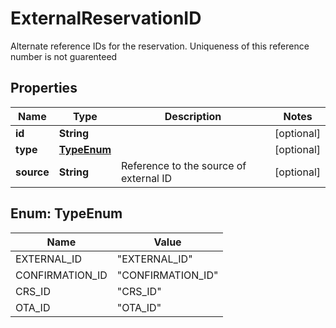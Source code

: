 

# ExternalReservationID

Alternate reference IDs for the reservation. Uniqueness of this reference number is not guarenteed

## Properties

| Name | Type | Description | Notes |
|------------ | ------------- | ------------- | -------------|
|**id** | **String** |  |  [optional] |
|**type** | [**TypeEnum**](#TypeEnum) |  |  [optional] |
|**source** | **String** | Reference to the source of external ID |  [optional] |



## Enum: TypeEnum

| Name | Value |
|---- | -----|
| EXTERNAL_ID | &quot;EXTERNAL_ID&quot; |
| CONFIRMATION_ID | &quot;CONFIRMATION_ID&quot; |
| CRS_ID | &quot;CRS_ID&quot; |
| OTA_ID | &quot;OTA_ID&quot; |



